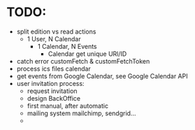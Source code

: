 # TODO:
- split edition vs read actions
  - 1 User, N Calendar
    - 1 Calendar, N Events
      - Calendar get unique URl/ID
-  catch error customFetch & customFetchToken
-   process ics files calendar
-   get events from Google Calendar, see Google Calendar API
-  user invitation process:
   - request invitation
    - design BackOffice
    - first manual, after automatic
   - mailing system mailchimp, sendgrid...
   -


